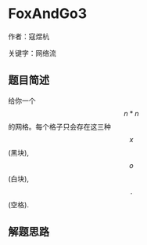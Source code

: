 # FoxAndGo3
作者：寇煜杭

关键字：网络流

## 题目简述
   给你一个$$n*n$$的网格。每个格子只会存在这三种$$x$$(黑块),$$o$$(白块),$$.$$(空格).


## 解题思路

